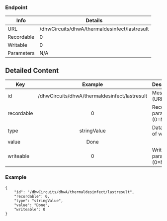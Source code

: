 # 



### Endpoint

| Info  | Details |
| ------------- | ------------- |
| URL   | /dhwCircuits/dhwA/thermaldesinfect/lastresult   |
| Recordable   | 0   |
| Writable   | 0   |
| Parameters  | N/A  |

## Detailed Content

|  Key  | Example | Description |
| ------------- | :------: | ------------------------------ |
|  id | /dhwCircuits/dhwA/thermaldesinfect/lastresult | Message ID (URL) |
|  recordable | 0 | Recordable parameter (0=No) |
|  type | stringValue | Data type of value |
|  value | Done |  |
|  writeable | 0 | Writable parameter (0=No) |

### Example
```
{
    "id": "/dhwCircuits/dhwA/thermaldesinfect/lastresult",
    "recordable": 0,
    "type": "stringValue",
    "value": "Done",
    "writeable": 0
}
```
